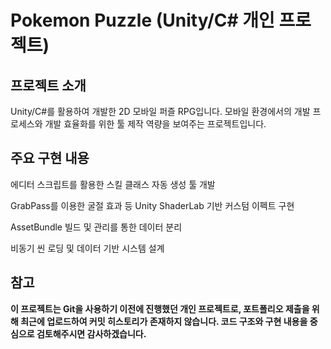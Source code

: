 # Pokemon Puzzle (Unity/C# 개인 프로젝트)

## 프로젝트 소개
Unity/C#를 활용하여 개발한 2D 모바일 퍼즐 RPG입니다. 모바일 환경에서의 개발 프로세스와 개발 효율화를 위한 툴 제작 역량을 보여주는 프로젝트입니다.

## 주요 구현 내용

에디터 스크립트를 활용한 스킬 클래스 자동 생성 툴 개발

GrabPass를 이용한 굴절 효과 등 Unity ShaderLab 기반 커스텀 이펙트 구현

AssetBundle 빌드 및 관리를 통한 데이터 분리

비동기 씬 로딩 및 데이터 기반 시스템 설계

## 참고
**이 프로젝트는 Git을 사용하기 이전에 진행했던 개인 프로젝트로, 포트폴리오 제출을 위해 최근에 업로드하여 커밋 히스토리가 존재하지 않습니다. 코드 구조와 구현 내용을 중심으로 검토해주시면 감사하겠습니다.**